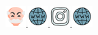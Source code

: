 <p align="center">
  <a href="https://tryhackme.com/p/RegusAl7" alt="TryHackMe" target="blank"> <img src="https://github.com/RegusAl/RegusAl/blob/main/assets/icons/_thm.png" alt="TryHackMe"> </a>
  <a href="https://albertregus.tech" target="blank"> <img src="https://github.com/RegusAl/RegusAl/blob/main/assets/icons/_www.png"> </a>
  <a href="https://instagram.com/albertregus" target="blank"> <img src="https://github.com/RegusAl/RegusAl/blob/main/assets/icons/_instagram.png"> </a>
  <a href="https://www.linkedin.com/in/albertregus/" target="blank"> <img src="https://github.com/RegusAl/RegusAl/blob/main/assets/icons/_www.png"> </a>
</p>
